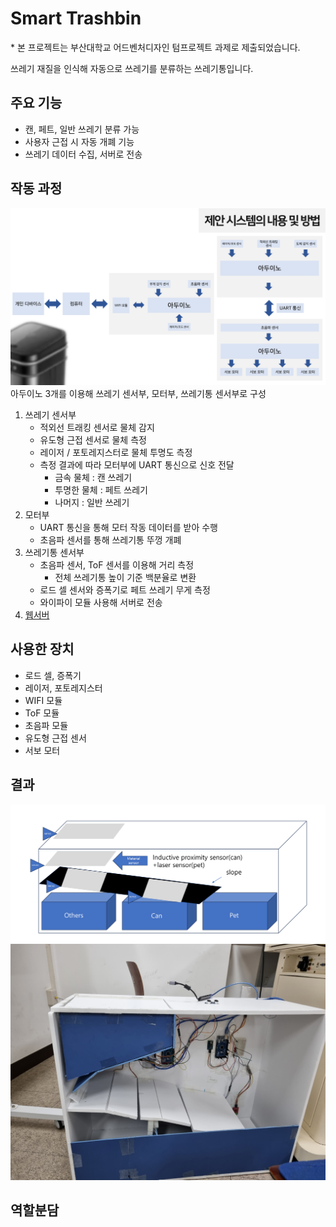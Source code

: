 # Smart Trashbin

\* 본 프로젝트는 부산대학교 어드벤처디자인 텀프로젝트 과제로 제출되었습니다.

쓰레기 재질을 인식해 자동으로 쓰레기를 분류하는 쓰레기통입니다. 

## 주요 기능
- 캔, 페트, 일반 쓰레기 분류 가능
- 사용자 근접 시 자동 개폐 기능
- 쓰레기 데이터 수집, 서버로 전송


## 작동 과정
![alt text](./images/how_it_works.png)
아두이노 3개를 이용해 쓰레기 센서부, 모터부, 쓰레기통 센서부로 구성

1. 쓰레기 센서부
    - 적외선 트래킹 센서로 물체 감지
    - 유도형 근접 센서로 물체 측정
    - 레이저 / 포토레지스터로 물체 투명도 측정
    - 측정 결과에 따라 모터부에 UART 통신으로 신호 전달
        - 금속 물체 : 캔 쓰레기
        - 투명한 물체 : 페트 쓰레기
        - 나머지 : 일반 쓰레기
2. 모터부
    - UART 통신을 통해 모터 작동 데이터를 받아 수행
    - 초음파 센서를 통해 쓰레기통 뚜껑 개폐
3. 쓰레기통 센서부
    - 초음파 센서, ToF 센서를 이용해 거리 측정
        - 전체 쓰레기통 높이 기준 백분율로 변환
    - 로드 셀 센서와 증폭기로 페트 쓰레기 무게 측정
    - 와이파이 모듈 사용해 서버로 전송
4. [웹서버](https://github.com/yuyeol3/smart-trashbin-server)

## 사용한 장치
- 로드 셀, 증폭기
- 레이저, 포토레지스터
- WIFI 모듈
- ToF 모듈
- 초음파 모듈
- 유도형 근접 센서
- 서보 모터


## 결과
![fig1](./images/image.png)
![fig2](./images/20241223_014021.jpg)

## 역할분담